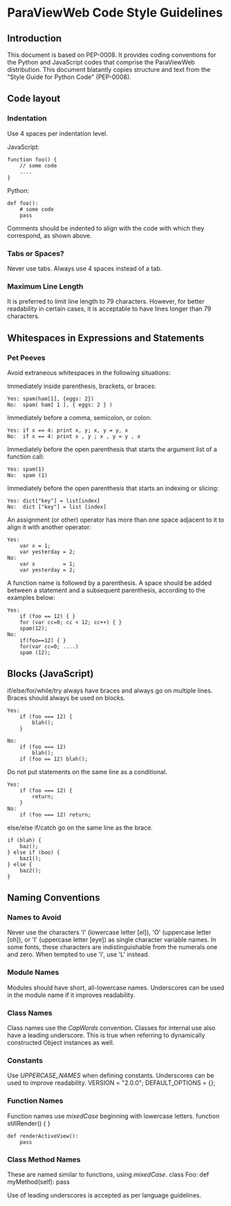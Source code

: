 # ParaViewWeb Code Style Guidelines


## Introduction

This document is based on PEP-0008. It provides coding conventions for
the Python and JavaScript codes that comprise the ParaViewWeb distribution. This
document blatantly copies structure and text from the "Style Guide for Python
Code" (PEP-0008).

## Code layout

### Indentation

Use 4 spaces per indentation level.

JavaScript:

    function foo() {
        // some code
        ....
    }

Python:

    def foo():
        # some code
        pass

Comments should be indented to align with the code with which they correspond, as shown
above.

### Tabs or Spaces?

Never use tabs. Always use 4 spaces instead of a tab.

### Maximum Line Length

It is preferred to limit line length to 79 characters. However, for
better readability in certain cases, it is acceptable to have lines longer than 79 characters.

## Whitespaces in Expressions and Statements

### Pet Peeves

Avoid extraneous whitespaces in the following situations:

Immediately inside parenthesis, brackets, or braces:

    Yes: spam(ham[1], {eggs: 2})
    No:  spam( ham[ 1 ], { eggs: 2 } )

Immediately before a comma, semicolon, or colon:

    Yes: if x == 4: print x, y; x, y = y, x
    No:  if x == 4: print x , y ; x , y = y , x

Immediately before the open parenthesis that starts the argument list of a function call:

    Yes: spam(1)
    No:  spam (1)

Immediately before the open parenthesis that starts an indexing or slicing:

    Yes: dict["key"] = list[index]
    No:  dict ["key"] = list [index]

An assignment (or other) operator has more than one space adjacent to it to align it with another operator:

    Yes:
        var x = 1;
        var yesterday = 2;
    No:
        var x         = 1;
        var yesterday = 2;


A function name is followed by a parenthesis. A space should be added between a statement and a subsequent parenthesis, according to the examples below:

    Yes:
        if (foo == 12) { }
        for (var cc=0; cc < 12; cc++) { }
        spam(12);
    No:
        if(foo==12) { }
        for(var cc=0; ....)
        spam (12);

## Blocks (JavaScript)

if/else/for/while/try always have braces and always go on multiple lines.
Braces should always be used on blocks.

    Yes:
        if (foo === 12) {
            blah();
        }

    No:
        if (foo === 12)
            blah();
        if (foo == 12) blah();


Do not put statements on the same line as a conditional.

    Yes:
        if (foo === 12) {
            return;
        }
    No:
        if (foo === 12) return;

else/else if/catch go on the same line as the brace.

    if (blah) {
        baz();
    } else if (boo) {
        baz1();
    } else {
        baz2();
    }

## Naming Conventions

### Names to Avoid

Never use the characters 'l' (lowercase letter [el]), 'O' (uppercase letter [oh]),
or 'I' (uppercase letter [eye]) as single character variable names.
In some fonts, these characters are indistinguishable from the numerals one and
zero. When tempted to use 'l', use 'L' instead.

### Module Names

Modules should have short, all-lowercase names. Underscores can be used in the
module name if it improves readability.

### Class Names

Class names use the _CapWords_ convention. Classes for
internal use also have a leading underscore. This is true when referring
to dynamically constructed Object instances as well.

### Constants

Use _UPPERCASE\_NAMES_ when defining constants. Underscores can be used to improve
readability.
    VERSION = "2.0.0";
    DEFAULT_OPTIONS = {};

### Function Names

Function names use _mixedCase_ beginning with lowercase letters.
    function stillRender() {
    }

    def renderActiveView():
        pass


### Class Method Names

These are named similar to functions, using _mixedCase_.
    class Foo:
        def myMethod(self):
            pass

Use of leading underscores is accepted as per language guidelines.
